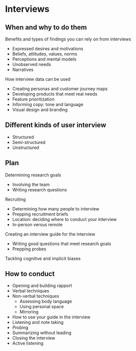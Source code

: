 # Interviews



## When and why to do them

Benefits and types of findings you can rely on from interviews 

- Expressed desires and motivations
- Beliefs, attitudes, values, norms
- Perceptions and mental models
- Unobserved needs
- Narratives



How interview data can be used

- Creating personas and customer journey maps
- Developing products that meet real needs
- Feature prioritization
- Informing copy: tone and language
- Visual design and branding



## Different kinds of user interview

- Structured
- Semi-structured
- Unstructured



## Plan 

Determining research goals

- Involving the team
- Writing research questions

Recruiting

- Determining how many people to interview
- Prepping recruitment briefs
- Location: deciding where to conduct your interview
- In-person versus remote

Creating an interview guide for the interview

- Writing good questions that meet research goals
- Prepping probes

Tackling cognitive and implicit biases



## How to conduct

- Opening and building rapport
- Verbal techniques
- Non-verbal techniques
  - Assessing body language
  - Using personal space
  - Mirroring
- How to use your guide in the interview
- Listening and note taking
- Probing
- Summarizing without leading
- Closing the interview
- Active listening




